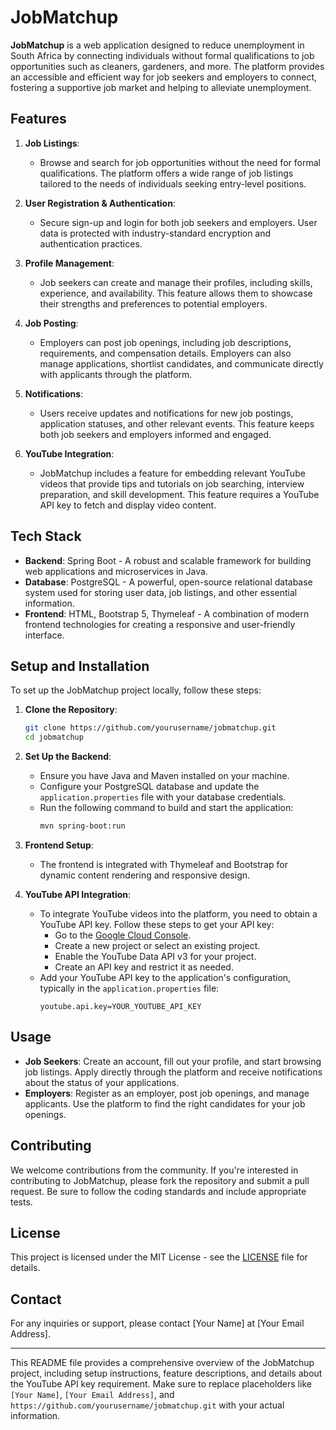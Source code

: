 # **JobMatchup**

**JobMatchup** is a web application designed to reduce unemployment in South Africa by connecting individuals without formal qualifications to job opportunities such as cleaners, gardeners, and more. The platform provides an accessible and efficient way for job seekers and employers to connect, fostering a supportive job market and helping to alleviate unemployment.

## **Features**

1. **Job Listings**:
   - Browse and search for job opportunities without the need for formal qualifications. The platform offers a wide range of job listings tailored to the needs of individuals seeking entry-level positions.

2. **User Registration & Authentication**:
   - Secure sign-up and login for both job seekers and employers. User data is protected with industry-standard encryption and authentication practices.

3. **Profile Management**:
   - Job seekers can create and manage their profiles, including skills, experience, and availability. This feature allows them to showcase their strengths and preferences to potential employers.

4. **Job Posting**:
   - Employers can post job openings, including job descriptions, requirements, and compensation details. Employers can also manage applications, shortlist candidates, and communicate directly with applicants through the platform.

5. **Notifications**:
   - Users receive updates and notifications for new job postings, application statuses, and other relevant events. This feature keeps both job seekers and employers informed and engaged.

6. **YouTube Integration**:
   - JobMatchup includes a feature for embedding relevant YouTube videos that provide tips and tutorials on job searching, interview preparation, and skill development. This feature requires a YouTube API key to fetch and display video content.

## **Tech Stack**

- **Backend**: Spring Boot - A robust and scalable framework for building web applications and microservices in Java.
- **Database**: PostgreSQL - A powerful, open-source relational database system used for storing user data, job listings, and other essential information.
- **Frontend**: HTML, Bootstrap 5, Thymeleaf - A combination of modern frontend technologies for creating a responsive and user-friendly interface.

## **Setup and Installation**

To set up the JobMatchup project locally, follow these steps:

1. **Clone the Repository**:
   ```bash
   git clone https://github.com/yourusername/jobmatchup.git
   cd jobmatchup
   ```

2. **Set Up the Backend**:
   - Ensure you have Java and Maven installed on your machine.
   - Configure your PostgreSQL database and update the `application.properties` file with your database credentials.
   - Run the following command to build and start the application:
     ```bash
     mvn spring-boot:run
     ```

3. **Frontend Setup**:
   - The frontend is integrated with Thymeleaf and Bootstrap for dynamic content rendering and responsive design.

4. **YouTube API Integration**:
   - To integrate YouTube videos into the platform, you need to obtain a YouTube API key. Follow these steps to get your API key:
     - Go to the [Google Cloud Console](https://console.developers.google.com/).
     - Create a new project or select an existing project.
     - Enable the YouTube Data API v3 for your project.
     - Create an API key and restrict it as needed.
   - Add your YouTube API key to the application's configuration, typically in the `application.properties` file:
     ```
     youtube.api.key=YOUR_YOUTUBE_API_KEY
     ```

## **Usage**

- **Job Seekers**: Create an account, fill out your profile, and start browsing job listings. Apply directly through the platform and receive notifications about the status of your applications.
- **Employers**: Register as an employer, post job openings, and manage applicants. Use the platform to find the right candidates for your job openings.

## **Contributing**

We welcome contributions from the community. If you're interested in contributing to JobMatchup, please fork the repository and submit a pull request. Be sure to follow the coding standards and include appropriate tests.

## **License**

This project is licensed under the MIT License - see the [LICENSE](LICENSE) file for details.

## **Contact**

For any inquiries or support, please contact [Your Name] at [Your Email Address].

---

This README file provides a comprehensive overview of the JobMatchup project, including setup instructions, feature descriptions, and details about the YouTube API key requirement. Make sure to replace placeholders like `[Your Name]`, `[Your Email Address]`, and `https://github.com/yourusername/jobmatchup.git` with your actual information.
